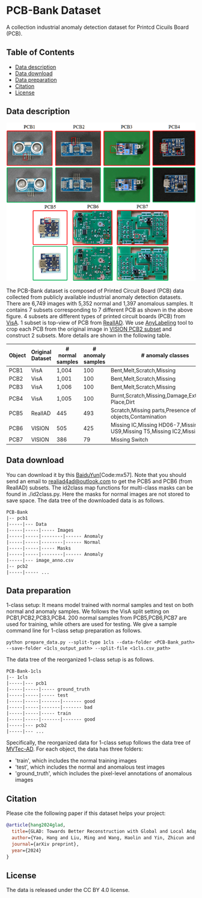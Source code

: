# PCB-Bank Dataset
A collection industrial anomaly detection dataset for Printcd Cicuils Board (PCB).

## Table of Contents
* [Data description](#data-description)
* [Data download](#data-download)
* [Data preparation](#data-preparation)
* [Citation](#citation)
* [License](#license)
## Data description
![](PCBBank_samples.png)

The PCB-Bank dataset is composed of Printed Circuit Board (PCB) data collected from publicly available industrial anomaly detection datasets. There are 6,749 images with 5,352 normal and 1,397 anomalous samples. It contains 7 subsets corresponding to 7 different PCB as shown in the above figure. 4 subsets are different types of printed circuit boards (PCB) from [VisA](https://github.com/amazon-science/spot-diff). 1 subset is top-view of PCB from [RealIAD](https://realiad4ad.github.io/Real-IAD/). We use [AnyLabeling](https://github.com/vietanhdev/anylabeling) tool to crop each PCB from the original image in [VISION PCB2 subset](https://huggingface.co/datasets/VISION-Workshop/VISION-Datasets) and construct 2 subsets. More details are shown in the following table.

| Object | Original Dataset | # normal samples | # anomaly samples  | # anomaly classes |
|---|-----|-----|-----|-------------------------|
| PCB1 | VisA | 1,004 | 100 | Bent,Melt,Scratch,Missing | 
| PCB2 | VisA | 1,001 | 100 | Bent,Melt,Scratch,Missing | 
| PCB3 | VisA | 1,006 | 100 | Bent,Melt,Scratch,Missing | 
| PCB4 | VisA | 1,005 | 100 | Burnt,Scratch,Missing,Damage,Extra,Wrong Place,Dirt | 
| PCB5 | RealIAD | 445 | 493 | Scratch,Missing parts,Presence of foreign objects,Contamination | 
| PCB6 | VISION | 505 | 425 | Missing IC,Missing HD06-7,Missing US9,Missing T5,Missing IC2,Missing D2 | 
| PCB7 | VISION | 386 | 79 | Missing Switch | 



## Data download
You can download it by this [BaiduYun](https://pan.baidu.com/s/139sfJ5N1hjNNEOBv7JaREA)[Code:mx57]. Note that you should send an email to [realiad4ad@outlook.com](realiad4ad@outlook.com) to get the PCB5 and PCB6 (from RealIAD) subsets. The id2class map functions for multi-class masks can be found in ./id2class.py. Here the masks for normal images are not stored to save space.
The data tree of the downloaded data is as follows.
```shell
PCB-Bank
|-- pcb1
|-----|--- Data
|-----|-----|----- Images
|-----|-----|--------|------ Anomaly 
|-----|-----|--------|------ Normal 
|-----|-----|----- Masks
|-----|-----|--------|------ Anomaly 
|-----|--- image_anno.csv
|-- pcb2
|-----|----- ...
```
## Data preparation
1-class setup: It means model trained with normal samples and test on both normal and anomaly samples. We follows the VisA split setting on PCB1,PCB2,PCB3,PCB4. 200 normal samples from PCB5,PCB6,PCB7 are used for training, while others are used for testing. We give a sample command line for 1-class setup preparation as follows.
~~~~
python prepare_data.py --split-type 1cls --data-folder <PCB-Bank_path> --save-folder <1cls_output_path> --split-file <1cls.csv_path>
~~~~

The data tree of the reorganized 1-class setup is as follows.
```shell
PCB-Bank-1cls
|-- 1cls
|-----|--- pcb1
|-----|-----|----- ground_truth
|-----|-----|----- test
|-----|-----|-------|------- good 
|-----|-----|-------|------- bad 
|-----|-----|----- train
|-----|-----|-------|------- good
|-----|--- pcb2
|-----|--- ...
```
Specifically, the reorganized data for 1-class setup follows the data tree of [MVTec-AD](https://www.mvtec.com/company/research/datasets/mvtec-ad/). For each object, the data has three folders:
- 'train', which includes the normal training images
- 'test', which includes the normal and anomalous test images
- 'ground_truth', which includes the pixel-level annotations of anomalous images

## Citation
Please cite the following paper if this dataset helps your project:

```bibtex
@article{hang2024glad,
  title={GLAD: Towards Better Reconstruction with Global and Local Adaptive Diffusion Models for Unsupervised Anomaly Detection},
  author={Yao, Hang and Liu, Ming and Wang, Haolin and Yin, Zhicun and Yan, Zifei and Hong, Xiaopeng and Zuo, Wangmeng},
  journal={arXiv preprint},
  year={2024}
}
```

## License
The data is released under the CC BY 4.0 license.

